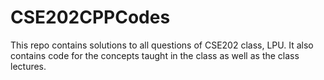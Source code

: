 # CSE202CPPCodes
This repo contains solutions to all questions of CSE202 class, LPU.
It also contains code for the concepts taught in the class as well as the class lectures.
